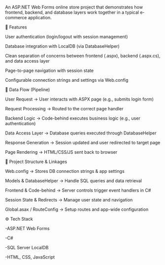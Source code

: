 An ASP.NET Web Forms online store project that demonstrates how frontend, backend, and database layers work together in a typical e-commerce application.

🚀 Features

User authentication (login/logout with session management)

Database integration with LocalDB (via DatabaseHelper)

Clean separation of concerns between frontend (.aspx), backend (.aspx.cs), and data access layer

Page-to-page navigation with session state

Configurable connection strings and settings via Web.config

🔄 Data Flow (Pipeline)

User Request → User interacts with ASPX page (e.g., submits login form)

Request Processing → Routed to the correct page handler

Backend Logic → Code-behind executes business logic (e.g., user authentication)

Data Access Layer → Database queries executed through DatabaseHelper

Response Generation → Session updated and user redirected to target page

Page Rendering → HTML/CSS/JS sent back to browser

🧩 Project Structure & Linkages

Web.config → Stores DB connection strings & app settings

Models & DatabaseHelper → Handle SQL queries and data retrieval

Frontend & Code-behind → Server controls trigger event handlers in C#

Session State & Redirects → Manage user state and navigation

Global.asax / RouteConfig → Setup routes and app-wide configuration

⚙️ Tech Stack

-ASP.NET Web Forms

-C#

-SQL Server LocalDB

-HTML, CSS, JavaScript
